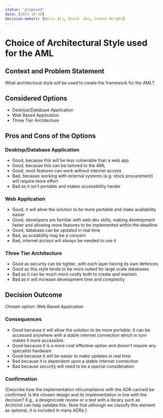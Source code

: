 ```yaml
---
status: "proposed"
date: {2024-10-10}
decision-makers: {Waris Ali, David  Ani, Connor Wright}
---
```


# Choice of Architectural Style used for the AML

## Context and Problem Statement

What architectural style will be used to create the framework for the AML?

## Considered Options

* Desktop/Database Application
* Web Based Application
* Three Tier Architecture

## Pros and Cons of the Options

### Desktop/Database Application

* Good, because this will be less vulnerable than a web app 
* Good, because this can be tailored to the AML 
* Good, most features can work without internet access
* Bad, because working with external systems (e.g. stock procurement) will require more effort
* Bad as it isn't portable and makes accessibility harder

### Web Application

* Good, it will allow the solution to be more portable and make availability easier
* Good, developers are familiar with web dev skills, making development faster and allowing more features to be implemented within the deadline
* Good, database can be updated in real time
* Bad, as scalability may be a concern
* Bad, internet access will always be needed to use it

### Three Tier Architecture

* Good as security can be tighter, with each layer having its own defences
* Good as this style tends to be more suited for large scale databases
* Bad as it can be much more costly both to create and mantain
* Bad as it will increase development time and complexity



## Decision Outcome

Chosen option: Web Based Application

### Consequences

* Good because it will allow the solution to be more portable. It can be accessed anywhere with a stable internet connection which in turn makes it more accessible.
* Good because it is a more cost effective option and doesn't require any specailist hardware
* Good because it will be easier to make updates in real time
* Bad because it is dependent upon a stable internet connection
* Bad because security will need to be a special consideration 


### Confirmation

{Describe how the implementation of/compliance with the ADR can/will be confirmed. Is the chosen design and its implementation in line with the decision? E.g., a design/code review or a test with a library such as ArchUnit can help validate this. Note that although we classify this element as optional, it is included in many ADRs.}

